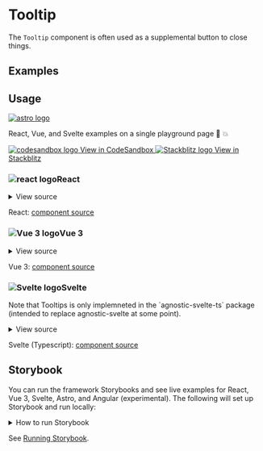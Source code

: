 # Tooltip

The `Tooltip` component is often used as a supplemental button to close things.

<div class="mbs24"></div>

## Examples

<div class="mbe24"></div>

<TooltipsExamples />

<script setup>
import TooltipsExamples from '../../components/TooltipsExamples.vue'
import { Alert } from "agnostic-vue";
</script>

<div class="mbe32"></div>

## Usage

<div class="flex items-center mbs40 mbe24">
  <a href="https://astro.build/" class="astro-logo-usage-wrap" target="_blank"><img class="astro-logo-usage" src="/images/astro-logo-light.svg" alt="astro logo"></a>
  <p class="mis16">React, Vue, and Svelte examples on a single playground page 🚀 💥</p>
</div>

<div class="playgrounds flex mbe32">
  <a class="btn btn-rounded" style="background-color: var(--agnostic-dark); color: var(--agnostic-light)" href="https://codesandbox.io/s/github/AgnosticUI/agnosticui/tree/master/playgrounds/Tooltip?file=/README.md" target="_blank">
    <img src="/images/codesandbox.svg" alt="codesandbox logo" class="mie8"> View in CodeSandbox
  </a>
  <a class="btn btn-rounded" style="background-color: var(--agnostic-primary); color: var(--agnostic-light)" href="https://stackblitz.com/github/AgnosticUI/agnosticui/tree/master/playgrounds/Tooltip?file=/README.md" target="_blank">
    <img src="/images/stackblitz.svg" alt="Stackblitz logo" class="mie4"> View in Stackblitz
  </a>
</div>

<div class="flex">
  <h3 id="react" tabindex="-1">
    <img src="/images/React-icon.svg" alt="react logo">React
  </h3>
</div>

<details class="disclose disclose-bordered">
<summary class="disclose-title">View source</summary>

```jsx
import "agnostic-react/dist/common.min.css";
import "agnostic-react/dist/esm/index.css";
import { Tooltip } from "agnostic-react";
export const YourComponent = () => (
  <div class="text-center tooltips-container">
    <section class="mbs56 mbe40 flex-inline justify-between w-100">
      <Tooltip placement="top-start" label="Tooltip hover text…">
        <span className='demo-tooltip'>Tooltip (top-start). Hover me!</span>
      </Tooltip>
      <Tooltip placement="top" label="Tooltip hover text…">
        <span className='demo-tooltip'>Tooltip (top). Hover me!</span>
      </Tooltip>
      <Tooltip placement="top-right" label="Tooltip hover text…">
        <span className='demo-tooltip'>Tooltip (top-right). Hover me!</span>
      </Tooltip>
    </section>
    <section
      class="flex flex-column items-center"
      style={{gap: 'var(--fluid-18)'}}
    >
      <Tooltip placement="left-start" label="Tooltip hover text…">
        <span className='demo-tooltip'>Tooltip (left-start). Hover me!</span>
      </Tooltip>
      <Tooltip placement="left" label="Tooltip hover text…">
        <span className='demo-tooltip'>Tooltip (left). Hover me!</span>
      </Tooltip>
      <Tooltip placement="left-end" label="Tooltip hover text…">
        <span className='demo-tooltip'>Tooltip (left-end). Hover me!</span>
      </Tooltip>
      <Tooltip placement="right-start" label="Tooltip hover text…">
        <span className='demo-tooltip'>Tooltip (right-start). Hover me!</span>
      </Tooltip>
      <Tooltip placement="right" label="Tooltip hover text…">
        <span className='demo-tooltip'>Tooltip (right). Hover me!</span>
      </Tooltip>
      <Tooltip placement="right-end" label="Tooltip hover text…">
        <span className='demo-tooltip'>Tooltip (right-end). Hover me!</span>
      </Tooltip>
    </section>
    <section class="mbs56 mbe40 flex-inline justify-between w-100">
      <Tooltip placement="bottom-start" label="Tooltip hover text…">
        <span className='demo-tooltip'>Tooltip (bottom-start). Hover me!</span>
      </Tooltip>
      <Tooltip placement="bottom" label="Tooltip hover text…">
        <span className='demo-tooltip'>Tooltip (bottom). Hover me!</span>
      </Tooltip>
      <Tooltip placement="bottom-end" label="Tooltip hover text…">
        <span className='demo-tooltip'>Tooltip (bottom-end). Hover me!</span>
      </Tooltip>
    </section>
  </div>
)
```
</details>

React: [component source](https://github.com/AgnosticUI/agnosticui/blob/master/agnostic-react/src/Tooltip.tsx)

<div class="mbe32"></div>

<div class="flex">
  <h3 id="vue-3" tabindex="-1">
    <img src="/images/Vue-icon.svg" alt="Vue 3 logo">Vue 3
  </h3>
</div>

<details class="disclose disclose-bordered">
<summary class="disclose-title">View source</summary>

```vue
<script>
import "agnostic-vue/dist/common.min.css";
import "agnostic-vue/dist/index.css";
import { Tooltip } from "agnostic-vue";
</script>
<template>
  <div class="tooltips-container">
    <section class="mbs56 mbe40 flex-inline justify-between w-100">
      <Tooltip placement="top-start">
        Tooltip top-start
        <template #content>This is the tooltip content from named slot.</template>
      </Tooltip>
      <Tooltip placement="top">
        Tooltip top
        <template #content>This is the tooltip content from named slot.</template>
      </Tooltip>
      <Tooltip placement="top-end">
        Tooltip top-end
        <template #content>This is the tooltip content from named slot.</template>
      </Tooltip>
    </section>
    <section
      class="flex flex-column items-center"
      style="gap: var(--fluid-18);"
    >
      <Tooltip placement="left-start">
        Tooltip left-start
        <template #content>This is the tooltip content from named slot.</template>
      </Tooltip>
      <Tooltip placement="left">
        Tooltip left
        <template #content>This is the tooltip content from named slot.</template>
      </Tooltip>
      <Tooltip placement="left-end">
        Tooltip left-end
        <template #content>This is the tooltip content from named slot.</template>
      </Tooltip>
      <Tooltip placement="right-start">
        Tooltip right-start
        <template #content>This is the tooltip content from named slot.</template>
      </Tooltip>
      <Tooltip placement="right">
        Tooltip right
        <template #content>This is the tooltip content from named slot.</template>
      </Tooltip>
      <Tooltip placement="right-end">
        Tooltip right-end
        <template #content>This is the tooltip content from named slot.</template>
      </Tooltip>
    </section>
    <section class="mbs56 mbe40 flex-inline justify-between w-100">
      <Tooltip placement="bottom-start">
        Tooltip bottom-start
        <template #content>This is the tooltip content from named slot.</template>
      </Tooltip>
      <Tooltip placement="bottom">
        Tooltip bottom
        <template #content>This is the tooltip content from named slot.</template>
      </Tooltip>
      <Tooltip placement="bottom-end">
        Tooltip bottom-end
        <template #content>This is the tooltip content from named slot.</template>
      </Tooltip>
    </section>
  </div>
</template>
```
</details>

Vue 3: [component source](https://github.com/AgnosticUI/agnosticui/blob/master/agnostic-vue/src/components/Tooltip.vue)

<div class="mbe24"></div>

<div class="flex">
  <h3 id="svelte" tabindex="-1">
    <img src="/images/Svelte-icon.svg" alt="Svelte logo">Svelte
  </h3>
</div>

<div class="mbs32 mbe32">
  <p>Note that Tooltips is only implemneted in the `agnostic-svelte-ts` package (intended to replace agnostic-svelte at some point).</p>
</div>
<details class="disclose disclose-bordered">
<summary class="disclose-title">View source</summary>

```html
<script>
  // agnostic-svelte-ts, at some point, will become agnostic-svelte
  import 'agnostic-svelte-ts/css/common.min.css';
  import { Tooltip } from "agnostic-svelte-ts";
</script>
<div class="text-center tooltips-container">
  <section class="mbs56 mbe40 flex-inline justify-between w-100">
    <Tooltip placement="top-start">
      Tooltip top-start
      <div slot="content">This is the tooltip content from named slot.</div>
    </Tooltip>
    <Tooltip placement="top">
      Tooltip top
      <div slot="content">This is the tooltip content from named slot.</div>
    </Tooltip>
    <Tooltip placement="top-end">
      Tooltip top-end
      <div slot="content">This is the tooltip content from named slot.</div>
    </Tooltip>
  </section>
  <section
    class="flex flex-column items-center"
    style="gap: var(--fluid-18);"
  >
    <Tooltip placement="left-start">
      Tooltip left-start
      <div slot="content">This is the tooltip content from named slot.</div>
    </Tooltip>
    <Tooltip placement="left">
      Tooltip left
      <div slot="content">This is the tooltip content from named slot.</div>
    </Tooltip>
    <Tooltip placement="left-end">
      Tooltip left-end
      <div slot="content">This is the tooltip content from named slot.</div>
    </Tooltip>
    <Tooltip placement="right-start">
      Tooltip right-start
      <div slot="content">This is the tooltip content from named slot.</div>
    </Tooltip>
    <Tooltip placement="right">
      Tooltip right
      <div slot="content">This is the tooltip content from named slot.</div>
    </Tooltip>
    <Tooltip placement="right-end">
      Tooltip right-end
      <div slot="content">This is the tooltip content from named slot.</div>
    </Tooltip>
  </section>
  <section class="mbs56 mbe40 flex-inline justify-between w-100">
    <Tooltip placement="bottom-start">
      Tooltip bottom-start
      <div slot="content">This is the tooltip content from named slot.</div>
    </Tooltip>
    <Tooltip placement="bottom">
      Tooltip bottom
      <div slot="content">This is the tooltip content from named slot.</div>
    </Tooltip>
    <Tooltip placement="bottom-end">
      Tooltip bottom-end
      <div slot="content">This is the tooltip content from named slot.</div>
    </Tooltip>
  </section>
</div>
```
</details>

Svelte (Typescript): [component source](https://github.com/AgnosticUI/agnosticui/blob/master/agnostic-svelte-ts/src/lib/components/Tooltip/Tooltip.svelte)

<div class="mbe24"></div>

## Storybook

You can run the framework Storybooks and see live examples for React, Vue 3, Svelte, Astro, and Angular (experimental). The following will set up Storybook and run locally:

<details class="mbs24 mbe24 disclose disclose-bordered">
<summary class="disclose-title">How to run Storybook</summary>

```shell
git clone git@github.com:AgnosticUI/agnosticui.git
cd agnosticui/<PACKAGE_NAME> && npm i # e.g. cd agnosticui/agnostic-react && npm i
npm run storybook
```
</details>

See [Running Storybook](https://github.com/AgnosticUI/agnosticui/blob/master/CONTRIBUTING.md#usage).
